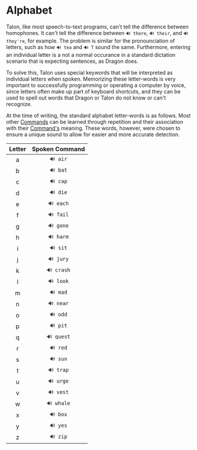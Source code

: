 # Alphabet

Talon, like most speech-to-text programs, can't tell the difference between homophones. It can't tell the difference between `🔊 there`, `🔊 their`, and `🔊 they're`, for example. The problem is similar for the pronounciation of letters, such as how `🔊 tea` and `🔊 T` sound the same. Furthermore, entering an individual letter is a not a normal occurance in a standard dictation scenario that is expecting sentences, as Dragon does.

To solve this, Talon uses special keywords that will be interpreted as individual letters when spoken. Memorizing these letter-words is very important to successfully programming or operating a computer by voice, since letters often make up part of keyboard shortcuts, and they can be used to spell out words that Dragon or Talon do not know or can't recognize.

At the time of writing, the standard alphabet letter-words is as follows. Most other [Commands](Commands.md) can be learned through repetition and their association with their [Command's](Commands.md) meaning. These words, however, were chosen to ensure a unique sound to allow for easier and more accurate detection.

|  Letter  |  Spoken Command  |
|:--------:|:----------------:|
|  a       |  `🔊 air`        |
|  b       |  `🔊 bat`        |
|  c       |  `🔊 cap`        |
|  d       |  `🔊 die`        |
|  e       |  `🔊 each`       |
|  f       |  `🔊 fail`       |
|  g       |  `🔊 gone`       |
|  h       |  `🔊 harm`       |
|  i       |  `🔊 sit`        |
|  j       |  `🔊 jury`       |
|  k       |  `🔊 crash`      |
|  l       |  `🔊 look`       |
|  m       |  `🔊 mad`        |
|  n       |  `🔊 near`       |
|  o       |  `🔊 odd`        |
|  p       |  `🔊 pit`        |
|  q       |  `🔊 quest`      |
|  r       |  `🔊 red`        |
|  s       |  `🔊 sun`        |
|  t       |  `🔊 trap`       |
|  u       |  `🔊 urge`       |
|  v       |  `🔊 vest`       |
|  w       |  `🔊 whale`      |
|  x       |  `🔊 box`        |
|  y       |  `🔊 yes`        |
|  z       |  `🔊 zip`        |
